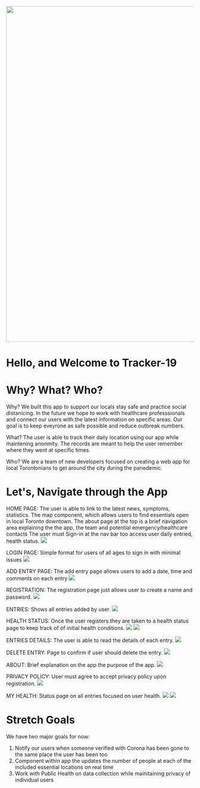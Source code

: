 <img src="https://imgur.com/7pxrnQr.jpg"  width="900">

# Hello, and Welcome to Tracker-19

# Why? What? Who?
Why?
We built this app to support our locals stay safe and practice social distanicing. In the future we hope to work with healthcare professsionals and connect our users with the latest information on specific areas. Our goal is to keep eveyrone as safe possible and reduce outbreak numbers.

What?
The user is able to track their daily location using our app while maintening anonmity. The records are meant to help the user remember where they went at specific times.

Who?
We are a team of new developers focused on creating a web app for local Torontonians to get around the city during the panedemic. 

# Let's, Navigate through the App

HOME PAGE: 
The user is able to link to the latest news, symptoms, statistics.
The map component, which allows users to find essentials open in local Toronto downtown.
The about page at the top is a brief navigation area explaining the the app, the team and potential emergency/healthcare contacts
The user must Sign-in at the nav bar too access user daily entried, health status.
![](https://github.com/salmafarah/tracker19/blob/master/imagesRead/home.png)

LOGIN PAGE:
Simple format for users of all ages to  sign in with minimal issues
![](https://github.com/salmafarah/tracker19/blob/master/imagesRead/login.png)

ADD ENTRY PAGE:
The add entry page allows users to add a date, time and comments on each entry
![](https://github.com/salmafarah/tracker19/blob/master/imagesRead/addEntry.png)

REGISTRATION:
The registration page just allows user to create a name and password.
![](https://github.com/salmafarah/tracker19/blob/master/imagesRead/register.jpg)

ENTRIES:
Shows all entries added by user.
![](https://github.com/salmafarah/tracker19/blob/master/imagesRead/entryAll.png)


HEALTH STATUS:
Once the user registers they are taken to a health status page to keep track of of initial health conditions.
![](https://github.com/salmafarah/tracker19/blob/master/imagesRead/healthStat1.jpg)
![](https://github.com/salmafarah/tracker19/blob/master/imagesRead/healthStat2.jpg)


ENTRIES DETAILS:
The user is able to read the details of each entry.
![](https://github.com/salmafarah/tracker19/blob/master/imagesRead/entryDetail.png)

DELETE ENTRY:
Page to confirm if user should delete the entry.
![](https://github.com/salmafarah/tracker19/blob/master/imagesRead/deleteEntry.png)

ABOUT:
Brief explanation on the app the purpose of the app. 
![](https://github.com/salmafarah/tracker19/blob/master/imagesRead/about.png)

PRIVACY POLICY:
User must agree to accept privacy policy upon registration.
![](https://github.com/salmafarah/tracker19/blob/master/imagesRead/privacy.jpg)


MY HEALTH:
Status page on all entries focused on user health.
![](https://github.com/salmafarah/tracker19/blob/master/imagesRead/healthStat.jpg)
![](https://github.com/salmafarah/tracker19/blob/master/imagesRead/healthAll1.jpg)

# Stretch Goals
We have two major goals for now:

1. Notify our users when someone verified with Corona has been gone to the same place the user has been too
2. Component within app the updates the number of people at each of the included essential locations on real time
3. Work with Public Health on data collection while mainitaining privacy of individual users

